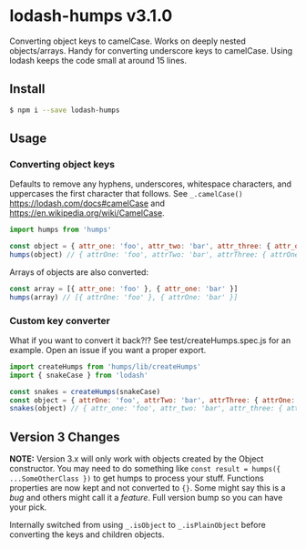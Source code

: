 # lodash-humps v3.1.0

Converting object keys to camelCase. Works on deeply nested objects/arrays. Handy for converting underscore keys to camelCase. Using lodash keeps the code small at around 15 lines.

## Install

```bash
$ npm i --save lodash-humps
```

## Usage

### Converting object keys

Defaults to remove any hyphens, underscores, whitespace characters, and uppercases the first character that follows. See `_.camelCase()` https://lodash.com/docs#camelCase and https://en.wikipedia.org/wiki/CamelCase.

````javascript
import humps from 'humps'

const object = { attr_one: 'foo', attr_two: 'bar', attr_three: { attr_one: 'foo' } }
humps(object) // { attrOne: 'foo', attrTwo: 'bar', attrThree: { attrOne: 'foo' } }
````

Arrays of objects are also converted:

````javascript
const array = [{ attr_one: 'foo' }, { attr_one: 'bar' }]
humps(array) // [{ attrOne: 'foo' }, { attrOne: 'bar' }]
````

### Custom key converter

What if you want to convert it back?!? See test/createHumps.spec.js for an example. Open an issue if you want a proper export.

````javascript
import createHumps from 'humps/lib/createHumps'
import { snakeCase } from 'lodash'

const snakes = createHumps(snakeCase)
const object = { attrOne: 'foo', attrTwo: 'bar', attrThree: { attrOne: 'foo' } }
snakes(object) // { attr_one: 'foo', attr_two: 'bar', attr_three: { attr_one: 'foo' } }
````

## Version 3 Changes

**NOTE:** Version 3.x will only work with objects created by the Object constructor. You may need to do something like `const result = humps({ ...SomeOtherClass })` to get humps to process your stuff. Functions properties are now kept and not converted to `{}`. Some might say this is a _bug_ and others might call it a _feature_. Full version bump so you can have your pick.

Internally switched from using `_.isObject` to `_.isPlainObject` before converting the keys and children objects.
